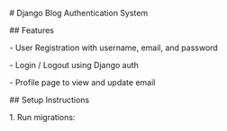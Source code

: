 \# Django Blog Authentication System



\## Features

\- User Registration with username, email, and password

\- Login / Logout using Django auth

\- Profile page to view and update email



\## Setup Instructions

1\. Run migrations:



